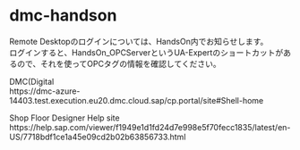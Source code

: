 # dmc-handson

Remote Desktopのログインについては、HandsOn内でお知らせします。
<br>
ログインすると、HandsOn_OPCServerというUA-Expertのショートカットがあるので、それを使ってOPCタグの情報を確認してください。
<p>
DMC(Digital <anufacturing Cloud)URL<br><br>
https://dmc-azure-14403.test.execution.eu20.dmc.cloud.sap/cp.portal/site#Shell-home
<p>
Shop Floor Designer Help site<br>
  https://help.sap.com/viewer/f1949e1d1fd24d7e998e5f70fecc1835/latest/en-US/7718bdf1ce1a45e09cd2b02b63856733.html
  <p>
